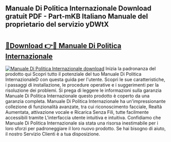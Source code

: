 ## Manuale Di Politica Internazionale Download gratuit PDF - Part-mKB Italiano Manuale del proprietario del servizio yDWtX

# <h2><a href="http://df9y7q9.blite.top/?on=Manuale+Di+Politica+Internazionale">🔗Download 👉🔴 Manuale Di Politica Internazionale</a></h2>

[![Manuale Di Politica Internazionale download](https://i.imgur.com/lujVjoI.png)](http://df9y7q9.blite.top/?on=Manuale+Di+Politica+Internazionale)
Inizia la padronanza del prodotto qui Scopri tutto il potenziale del tuo Manuale Di Politica InternazionaleD con questa guida per l'utente. Scopri le sue caratteristiche, i passaggi di installazione, le procedure operative e i suggerimenti per la risoluzione dei problemi. Si prega di leggere le informazioni sulla garanzia Manuale Di Politica Internazionale questo prodotto è coperto da una garanzia completa. Manuale Di Politica Internazionale ha un'impressionante collezione di funzionalità avanzate, tra cui riconoscimento facciale, Realtà Aumentata, attivazione vocale e Ricarica Senza Fili, tutte facilmente accessibili tramite L'interfaccia utente intuitiva e intuitiva. Confidiamo che Manuale Di Politica Internazionale sia stata una risorsa inestimabile per i loro sforzi per padroneggiare il loro nuovo prodotto. Se hai bisogno di aiuto, il nostro Servizio Clienti è a tua disposizione.
